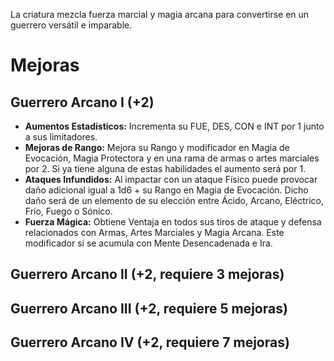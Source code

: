 La criatura mezcla fuerza marcial y magia arcana para convertirse en un guerrero versátil e imparable.

# Mejoras

## Guerrero Arcano I (+2) 

- **Aumentos Estadísticos:** Incrementa su FUE, DES, CON e INT por 1 junto a sus limitadores.
- **Mejoras de Rango:** Mejora su Rango y modificador en Magia de Evocación, Magia Protectora y en una rama de armas o artes marciales por 2. Si ya tiene alguna de estas habilidades el aumento será por 1.
- **Ataques Infundidos:** Al impactar con un ataque Físico puede provocar daño adicional igual a 1d6 + su Rango en Magia de Evocación. Dicho daño será de un elemento de su elección entre Ácido, Arcano, Eléctrico, Frío, Fuego o Sónico.
- **Fuerza Mágica:** Obtiene Ventaja en todos sus tiros de ataque y defensa relacionados con Armas, Artes Marciales y Magia Arcana. Este modificador sí se acumula con Mente Desencadenada e Ira. 

## Guerrero Arcano II (+2, requiere 3 mejoras)

## Guerrero Arcano III (+2, requiere 5 mejoras)

## Guerrero Arcano IV (+2, requiere 7 mejoras)